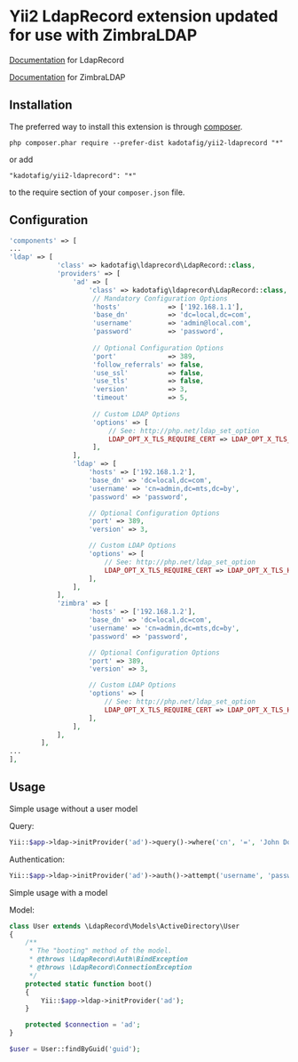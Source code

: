 Yii2 LdapRecord extension updated for use with ZimbraLDAP
====================
[Documentation](https://ldaprecord.com/docs/) for LdapRecord

[Documentation](https://wiki.zimbra.com/wiki/Zimbra_Directory_Service_(LDAP)) for ZimbraLDAP

Installation
------------

The preferred way to install this extension is through [composer](http://getcomposer.org/download/).

```
php composer.phar require --prefer-dist kadotafig/yii2-ldaprecord "*"
```

or add

```
"kadotafig/yii2-ldaprecord": "*"
```

to the require section of your `composer.json` file.


Configuration
-----

```php
'components' => [
...
'ldap' => [
            'class' => kadotafig\ldaprecord\LdapRecord::class,
            'providers' => [
                'ad' => [
                    'class' => kadotafig\ldaprecord\LdapRecord::class,
                     // Mandatory Configuration Options
                     'hosts'            => ['192.168.1.1'],
                     'base_dn'          => 'dc=local,dc=com',
                     'username'         => 'admin@local.com',
                     'password'         => 'password',
                                
                     // Optional Configuration Options
                     'port'             => 389,
                     'follow_referrals' => false,
                     'use_ssl'          => false,
                     'use_tls'          => false,
                     'version'          => 3,
                     'timeout'          => 5,
                                
                     // Custom LDAP Options
                     'options' => [
                         // See: http://php.net/ldap_set_option
                         LDAP_OPT_X_TLS_REQUIRE_CERT => LDAP_OPT_X_TLS_HARD
                     ],
                ],
                'ldap' => [
                    'hosts' => ['192.168.1.2'],
                    'base_dn' => 'dc=local,dc=com',
                    'username' => 'cn=admin,dc=mts,dc=by',
                    'password' => 'password',

                    // Optional Configuration Options
                    'port' => 389,
                    'version' => 3,

                    // Custom LDAP Options
                    'options' => [
                        // See: http://php.net/ldap_set_option
                        LDAP_OPT_X_TLS_REQUIRE_CERT => LDAP_OPT_X_TLS_HARD
                    ],
                ],
            ],
            'zimbra' => [
                    'hosts' => ['192.168.1.2'],
                    'base_dn' => 'dc=local,dc=com',
                    'username' => 'cn=admin,dc=mts,dc=by',
                    'password' => 'password',

                    // Optional Configuration Options
                    'port' => 389,
                    'version' => 3,

                    // Custom LDAP Options
                    'options' => [
                        // See: http://php.net/ldap_set_option
                        LDAP_OPT_X_TLS_REQUIRE_CERT => LDAP_OPT_X_TLS_HARD
                    ],
                ],
            ],
        ],
...
],
```
Usage
-----
Simple usage without a user model

Query:
```php
Yii::$app->ldap->initProvider('ad')->query()->where('cn', '=', 'John Doe')->get();
```
Authentication:
```php
Yii::$app->ldap->initProvider('ad')->auth()->attempt('username', 'password', true);
```

Simple usage with a model

Model:
```php
class User extends \LdapRecord\Models\ActiveDirectory\User
{
    /**
     * The "booting" method of the model.
     * @throws \LdapRecord\Auth\BindException
     * @throws \LdapRecord\ConnectionException
     */
    protected static function boot()
    {
        Yii::$app->ldap->initProvider('ad');
    }

    protected $connection = 'ad';
}
```

```php
$user = User::findByGuid('guid');
```
